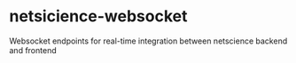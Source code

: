 # netsicience-websocket
Websocket endpoints for real-time integration between netscience backend and frontend
